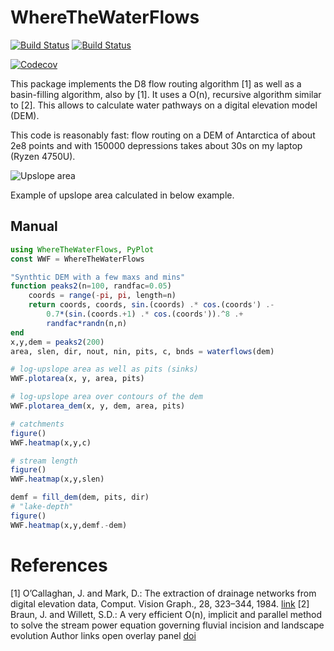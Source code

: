 # WhereTheWaterFlows

<!-- [![Stable](https://img.shields.io/badge/docs-stable-blue.svg)](https://mauro3.github.io/WhereTheWaterFlows.jl/stable) -->
<!-- [![Dev](https://img.shields.io/badge/docs-dev-blue.svg)](https://mauro3.github.io/WhereTheWaterFlows.jl/dev) -->
[![Build Status](https://travis-ci.com/mauro3/WhereTheWaterFlows.jl.svg?branch=master)](https://travis-ci.com/mauro3/WhereTheWaterFlows.jl)
[![Build Status](https://ci.appveyor.com/api/projects/status/github/mauro3/WhereTheWaterFlows.jl?svg=true)](https://ci.appveyor.com/project/mauro3/WhereTheWaterFlows-jl)
<!-- [![Build Status](https://api.cirrus-ci.com/github/mauro3/WhereTheWaterFlows.jl.svg)](https://cirrus-ci.com/github/mauro3/WhereTheWaterFlows.jl) -->
[![Codecov](https://codecov.io/gh/mauro3/WhereTheWaterFlows.jl/branch/master/graph/badge.svg)](https://codecov.io/gh/mauro3/WhereTheWaterFlows.jl)
<!-- [![Coveralls](https://coveralls.io/repos/github/mauro3/WhereTheWaterFlows.jl/badge.svg?branch=master)](https://coveralls.io/github/mauro3/WhereTheWaterFlows.jl?branch=master) -->


This package implements the D8 flow routing algorithm [1] as well as a
basin-filling algorithm, also by [1].  It uses a O(n), recursive algorithm
similar to [2]. This allows to calculate water
pathways on a digital elevation model (DEM).

This code is reasonably fast: flow routing on a DEM of Antarctica of
about 2e8 points and with 150000 depressions takes about 30s on my
laptop (Ryzen 4750U).

![Upslope area](https://user-images.githubusercontent.com/4098145/67853636-e319b880-fb06-11e9-933d-9f55ace99ce1.png)

Example of upslope area calculated in below example.

## Manual

```julia
using WhereTheWaterFlows, PyPlot
const WWF = WhereTheWaterFlows

"Synthtic DEM with a few maxs and mins"
function peaks2(n=100, randfac=0.05)
    coords = range(-pi, pi, length=n)
    return coords, coords, sin.(coords) .* cos.(coords') .-
        0.7*(sin.(coords.+1) .* cos.(coords')).^8 .+
        randfac*randn(n,n)
end
x,y,dem = peaks2(200)
area, slen, dir, nout, nin, pits, c, bnds = waterflows(dem)

# log-upslope area as well as pits (sinks)
WWF.plotarea(x, y, area, pits)

# log-upslope area over contours of the dem
WWF.plotarea_dem(x, y, dem, area, pits)

# catchments
figure()
WWF.heatmap(x,y,c)

# stream length
figure()
WWF.heatmap(x,y,slen)

demf = fill_dem(dem, pits, dir)
# "lake-depth"
figure()
WWF.heatmap(x,y,demf.-dem)
```

# References
[1] O’Callaghan, J. and Mark, D.: The extraction of drainage networks
    from digital elevation data, Comput. Vision Graph., 28, 323–344,
    1984. [link](http://www.academia.edu/download/47710594/s0734-189x_2884_2980011-020160801-5103-19m2b12.pdf)
[2] Braun, J. and Willett, S.D.: A very efficient O(n), implicit and
    parallel method to solve the stream power equation governing
    fluvial incision and landscape evolution Author links open overlay
    panel [doi](https://doi.org/10.1016/j.geomorph.2012.10.008)

